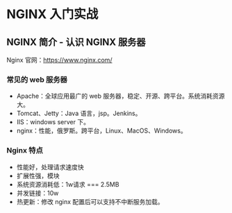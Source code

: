 # NGINX 入门实战

## NGINX 简介 - 认识 NGINX 服务器

Nginx 官网：https://www.nginx.com/

### 常见的 web 服务器

- Apache：全球应用最广的 web 服务器，稳定、开源、跨平台。系统消耗资源大。
- Tomcat、Jetty：Java 语言，jsp。Jenkins。
- IIS：windows server 下。
- nginx：性能，俄罗斯。跨平台，Linux、MacOS、Windows。

### Nginx 特点

- 性能好，处理请求速度快
- 扩展性强，模块
- 系统资源消耗低：1w请求 === 2.5MB
- 并发链接：10w
- 热更新：修改 nginx 配置后可以支持不中断服务加载。